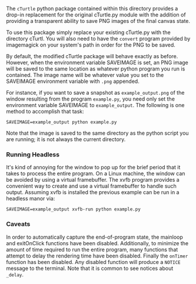 The `cTurtle` python package contained within this directory provides a drop-in
replacement for the original cTurtle.py module with the addition of providing a
transparent ability to save PNG images of the final canvas state.

To use this package simply replace your existing cTurtle.py with the directory
cTurtl. You will also need to have the `convert` program provided by
imagemagick on your system's path in order for the PNG to be saved.

By default, the modified cTurtle package will behave exactly as
before. However, when the environment variable SAVEIMAGE is set, an PNG image
will be saved to the same location as whatever python program you run is
contained. The image name will be whatever value you set to the SAVEIMAGE
environment variable with `.png` appended.

For instance, if you want to save a snapshot as `example_output.png` of the
window resulting from the program `example.py`, you need only set the
environment variable SAVEIMAGE to `example_output`. The following is one method
to accomplish that task:

    SAVEIMAGE=example_output python example.py

Note that the image is saved to the same directory as the python script you are
running; it is not always the current directory.


### Running Headless

It's kind of annoying for the window to pop up for the brief period that it
takes to process the entire program. On a Linux machine, the window can be
avoided by using a virtual framebuffer. The xvfb program provides a convenient
way to create and use a virtual framebuffer to handle such output. Assuming
xvfb is installed the previous example can be run in a headless manor via:

    SAVEIMAGE=example_output xvfb-run python example.py


### Caveats

In order to automatically capture the end-of-program state, the mainloop and
exitOnClick functions have been disabled. Additionally, to minimize the amount
of time required to run the entire program, many functions that attempt to
delay the rendering time have been disabled. Finally the `onTimer` function has
been disabled. Any disabled function will produce a `NOTICE` message to the
terminal. Note that it is common to see notices about `_delay`.
